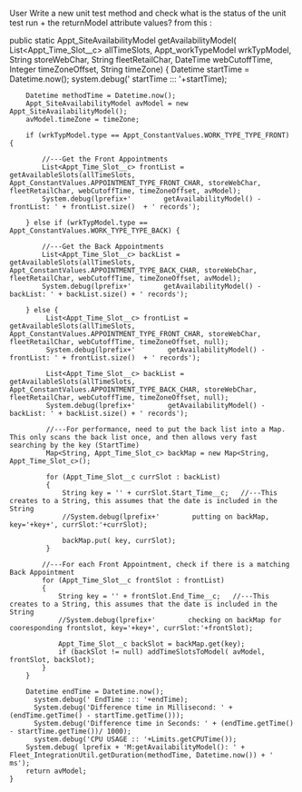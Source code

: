 User
Write a new unit test method and check what is the status of the unit test run + the returnModel attribute values? from this : 

public static Appt_SiteAvailabilityModel getAvailabilityModel( List<Appt_Time_Slot__c> allTimeSlots, Appt_workTypeModel wrkTypModel, String storeWebChar, String fleetRetailChar, DateTime webCutoffTime, Integer timeZoneOffset, String timeZone)
    {
        Datetime startTime = Datetime.now();
        system.debug(' startTime ::: '+startTime);
 
        Datetime methodTime = Datetime.now();
        Appt_SiteAvailabilityModel avModel = new Appt_SiteAvailabilityModel();
        avModel.timeZone = timeZone;
    
        if (wrkTypModel.type == Appt_ConstantValues.WORK_TYPE_TYPE_FRONT) {
 
            //---Get the Front Appointments
            List<Appt_Time_Slot__c> frontList = getAvailableSlots(allTimeSlots, Appt_ConstantValues.APPOINTMENT_TYPE_FRONT_CHAR, storeWebChar, fleetRetailChar, webCutoffTime, timeZoneOffset, avModel);
            System.debug(lprefix+'        getAvailabilityModel() - frontList: ' + frontList.size()  + ' records');
 
        } else if (wrkTypModel.type == Appt_ConstantValues.WORK_TYPE_TYPE_BACK) {
 
            //---Get the Back Appointments
            List<Appt_Time_Slot__c> backList = getAvailableSlots(allTimeSlots, Appt_ConstantValues.APPOINTMENT_TYPE_BACK_CHAR, storeWebChar, fleetRetailChar, webCutoffTime, timeZoneOffset, avModel);
            System.debug(lprefix+'        getAvailabilityModel() - backList: ' + backList.size() + ' records');
 
        } else {
             List<Appt_Time_Slot__c> frontList = getAvailableSlots(allTimeSlots, Appt_ConstantValues.APPOINTMENT_TYPE_FRONT_CHAR, storeWebChar, fleetRetailChar, webCutoffTime, timeZoneOffset, null);
             System.debug(lprefix+'        getAvailabilityModel() - frontList: ' + frontList.size()  + ' records');
             
             List<Appt_Time_Slot__c> backList = getAvailableSlots(allTimeSlots, Appt_ConstantValues.APPOINTMENT_TYPE_BACK_CHAR, storeWebChar, fleetRetailChar, webCutoffTime, timeZoneOffset, null);
             System.debug(lprefix+'        getAvailabilityModel() - backList: ' + backList.size() + ' records');
 
             //---For performance, need to put the back list into a Map.  This only scans the back list once, and then allows very fast searching by the key (StartTime)
             Map<String, Appt_Time_Slot_c> backMap = new Map<String, Appt_Time_Slot_c>();
             
             for (Appt_Time_Slot__c currSlot : backList)
             {
                 String key = '' + currSlot.Start_Time__c;   //---This creates to a String, this assumes that the date is included in the String
                 //System.debug(lprefix+'        putting on backMap, key='+key+', currSlot:'+currSlot);
 
                 backMap.put( key, currSlot);
             }
           
            //---For each Front Appointment, check if there is a matching Back Appointment
            for (Appt_Time_Slot__c frontSlot : frontList) 
            {
                String key = '' + frontSlot.End_Time__c;   //---This creates to a String, this assumes that the date is included in the String
                //System.debug(lprefix+'        checking on backMap for cooresponding frontslot, key='+key+', currSlot:'+frontSlot);
 
                Appt_Time_Slot__c backSlot = backMap.get(key);
                if (backSlot != null) addTimeSlotsToModel( avModel, frontSlot, backSlot);
            }
        }
        
        Datetime endTime = Datetime.now();
          system.debug(' EndTime ::: '+endTime);
          System.debug('Difference time in Millisecond: ' + (endTime.getTime() - startTime.getTime()));
          System.debug('Difference time in Seconds: ' + (endTime.getTime() - startTime.getTime())/ 1000);
          system.debug('CPU USAGE :: '+Limits.getCPUTime());
        System.debug( lprefix + 'M:getAvailabilityModel(): ' + Fleet_IntegrationUtil.getDuration(methodTime, Datetime.now()) + ' ms');
        return avModel;
    }

